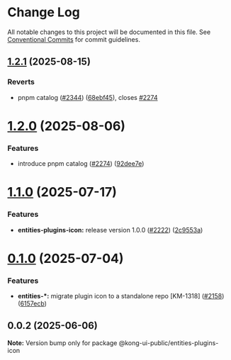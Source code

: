 # Change Log

All notable changes to this project will be documented in this file.
See [Conventional Commits](https://conventionalcommits.org) for commit guidelines.

## [1.2.1](https://github.com/Kong/public-ui-components/compare/@kong-ui-public/entities-plugins-icon@1.2.0...@kong-ui-public/entities-plugins-icon@1.2.1) (2025-08-15)


### Reverts

* pnpm catalog ([#2344](https://github.com/Kong/public-ui-components/issues/2344)) ([68ebf45](https://github.com/Kong/public-ui-components/commit/68ebf452b5825000b3a528aedbb4233b11cb0c72)), closes [#2274](https://github.com/Kong/public-ui-components/issues/2274)





# [1.2.0](https://github.com/Kong/public-ui-components/compare/@kong-ui-public/entities-plugins-icon@1.1.0...@kong-ui-public/entities-plugins-icon@1.2.0) (2025-08-06)


### Features

* introduce pnpm catalog ([#2274](https://github.com/Kong/public-ui-components/issues/2274)) ([92dee7e](https://github.com/Kong/public-ui-components/commit/92dee7ea52444752de54950ae4fb65bcc3276fd6))





# [1.1.0](https://github.com/Kong/public-ui-components/compare/@kong-ui-public/entities-plugins-icon@0.1.0...@kong-ui-public/entities-plugins-icon@1.1.0) (2025-07-17)


### Features

* **entities-plugins-icon:** release version 1.0.0 ([#2222](https://github.com/Kong/public-ui-components/issues/2222)) ([2c9553a](https://github.com/Kong/public-ui-components/commit/2c9553a73aa1db69abb6986eddfe621b1dd11343))





# [0.1.0](https://github.com/Kong/public-ui-components/compare/@kong-ui-public/entities-plugins-icon@0.0.2...@kong-ui-public/entities-plugins-icon@0.1.0) (2025-07-04)


### Features

* **entities-*:** migrate plugin icon to a standalone repo [KM-1318] ([#2158](https://github.com/Kong/public-ui-components/issues/2158)) ([6157ecb](https://github.com/Kong/public-ui-components/commit/6157ecb1bb7e779193f43fe1265ba466d601e034))





## 0.0.2 (2025-06-06)

**Note:** Version bump only for package @kong-ui-public/entities-plugins-icon
